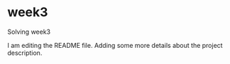 # week3
Solving week3

I am editing the README file. Adding some more details about the project description.
